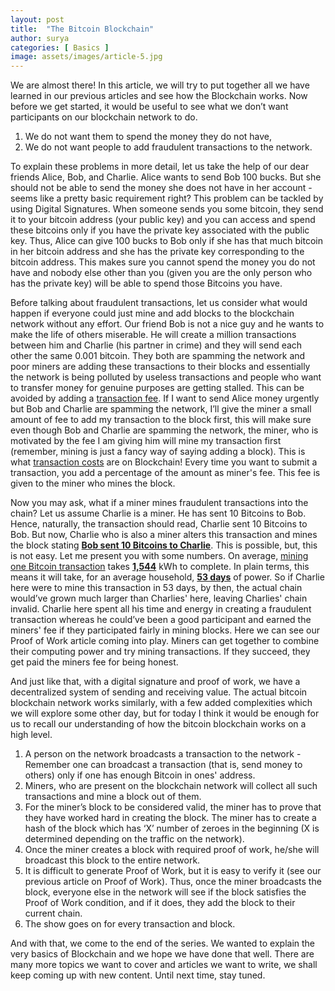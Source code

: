 ```yaml
---
layout: post
title:  "The Bitcoin Blockchain"
author: surya
categories: [ Basics ]
image: assets/images/article-5.jpg
---
```


We are almost there! In this article, we will try to put together all we have learned in our previous articles and see how the Blockchain works. Now before we get started, it would be useful to see what we don’t want participants on our blockchain network to do.
1. We do not want them to spend the money they do not have,
2. We do not want people to add fraudulent transactions to the network.

To explain these problems in more detail, let us take the help of our dear friends Alice, Bob, and Charlie. Alice wants to send Bob 100 bucks. But she should not be able to send the money she does not have in her account - seems like a pretty basic requirement right? This problem can be tackled by using Digital Signatures. When someone sends you some bitcoin, they send it to your bitcoin address (your public key) and you can access and spend these bitcoins only if you have the private key associated with the public key. Thus, Alice can give 100 bucks to Bob only if she has that much bitcoin in her bitcoin address and she has the private key corresponding to the bitcoin address. This makes sure you cannot spend the money you do not have and nobody else other than you (given you are the only person who has the private key) will be able to spend those Bitcoins you have.

Before talking about fraudulent transactions, let us consider what would happen if everyone could just mine and add blocks to the blockchain network without any effort. Our friend Bob is not a nice guy and he wants to make the life of others miserable. He will create a million transactions between him and Charlie (his partner in crime) and they will send each other the same 0.001 bitcoin. They both are spamming the network and poor miners are adding these transactions to their blocks and essentially the network is being polluted by useless transactions and people who want to transfer money for genuine purposes are getting stalled. This can be avoided by adding a <u>transaction fee</u>. If I want to send Alice money urgently but Bob and Charlie are spamming the network, I’ll give the miner a small amount of fee to add my transaction to the block first, this will make sure even though Bob and Charlie are spamming the network, the miner, who is motivated by the fee I am giving him will mine my transaction first (remember, mining is just a fancy way of saying adding a block). This is what <u>transaction costs</u> are on Blockchain! Every time you want to submit a transaction, you add a percentage of the amount as miner's fee. This fee is given to the miner who mines the block.

Now you may ask, what if a miner mines fraudulent transactions into the chain? Let us assume Charlie is a miner. He has sent 10 Bitcoins to Bob. Hence, naturally, the transaction should read, Charlie sent 10 Bitcoins to Bob. But now, Charlie who is also a miner alters this transaction and mines the block stating <u><b>Bob sent 10 Bitcoins to Charlie</b></u>. This is possible, but, this is not easy. Let me present you with some numbers. On average, [mining one Bitcoin transaction](https://www.cnet.com/personal-finance/heres-how-much-energy-it-really-takes-to-mine-bitcoin-and-why-people-are-concerned/) takes <u><b>1,544</b></u> kWh to complete. In plain terms, this means it will take, for an average household, <u><b>53 days</b></u> of power. So if Charlie here were to mine this transaction in 53 days, by then, the actual chain would’ve grown much larger than Charlies' here, leaving Charlies' chain invalid. Charlie here spent all his time and energy in creating a fraudulent transaction whereas he could’ve been a good participant and earned the miners' fee if they participated fairly in mining blocks. Here we can see our Proof of Work article coming into play. Miners can get together to combine their computing power and try mining transactions. If they succeed, they get paid the miners fee for being honest.

And just like that, with a digital signature and proof of work, we have a decentralized system of sending and receiving value. The actual bitcoin blockchain network works similarly, with a few added complexities which we will explore some other day, but for today I think it would be enough for us to recall our understanding of how the bitcoin blockchain works on a high level.
1. A person on the network broadcasts a transaction to the network - Remember one can broadcast a transaction (that is, send money to others) only if one has enough Bitcoin in ones' address.
2. Miners, who are present on the blockchain network will collect all such transactions and mine a block out of them.
3. For the miner’s block to be considered valid, the miner has to prove that they have worked hard in creating the block. The miner has to create a hash of the block which has ‘X’ number of zeroes in the beginning (X is determined depending on the traffic on the network).
4. Once the miner creates a block with required proof of work, he/she will broadcast this block to the entire network.
5. It is difficult to generate Proof of Work, but it is easy to verify it (see our previous article on Proof of Work). Thus, once the miner broadcasts the block, everyone else in the network will see if the block satisfies the Proof of Work condition, and if it does, they add the block to their current chain.
6. The show goes on for every transaction and block.

And with that, we come to the end of the series. We wanted to explain the very basics of Blockchain and we hope we have done that well. There are many more topics we want to cover and articles we want to write, we shall keep coming up with new content. Until next time, stay tuned.